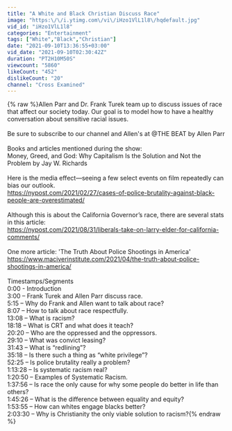 ```yaml
---
title: "A White and Black Christian Discuss Race"
image: "https:\/\/i.ytimg.com\/vi\/iHzo1VlL1l8\/hqdefault.jpg"
vid_id: "iHzo1VlL1l8"
categories: "Entertainment"
tags: ["White","Black","Christian"]
date: "2021-09-10T13:36:55+03:00"
vid_date: "2021-09-10T02:30:42Z"
duration: "PT2H10M50S"
viewcount: "5860"
likeCount: "452"
dislikeCount: "20"
channel: "Cross Examined"
---
```

{% raw %}Allen Parr and Dr. Frank Turek team up to discuss issues of race that affect our society today. Our goal is to model how to have a healthy conversation about sensitive racial issues.<br /><br />Be sure to subscribe to our channel and Allen's at @THE BEAT by Allen Parr <br /><br />Books and articles mentioned during the show:<br />Money, Greed, and God: Why Capitalism Is the Solution and Not the Problem by Jay W. Richards<br /><br />Here is the media effect—seeing a few select events on film repeatedly can bias our outlook.<br /><a rel="nofollow" target="blank" href="https://nypost.com/2021/02/27/cases-of-police-brutality-against-black-people-are-overestimated/">https://nypost.com/2021/02/27/cases-of-police-brutality-against-black-people-are-overestimated/</a><br /><br />Although this is about the California Governor’s race, there are several stats in this article:<br /><a rel="nofollow" target="blank" href="https://nypost.com/2021/08/31/liberals-take-on-larry-elder-for-california-comments/">https://nypost.com/2021/08/31/liberals-take-on-larry-elder-for-california-comments/</a><br /><br />One more article: 'The Truth About Police Shootings in America'<br /><a rel="nofollow" target="blank" href="https://www.maciverinstitute.com/2021/04/the-truth-about-police-shootings-in-america/">https://www.maciverinstitute.com/2021/04/the-truth-about-police-shootings-in-america/</a><br /><br />Timestamps/Segments<br />0:00 - Introduction<br />3:00 – Frank Turek and Allen Parr discuss race.<br />5:15 – Why do Frank and Allen want to talk about race?<br />8:07 – How to talk about race respectfully.<br />13:08 – What is racism?<br />18:18 – What is CRT and what does it teach?<br />20:20 – Who are the oppressed and the oppressors.<br />29:10 – What was convict leasing?<br />31:43 – What is “redlining”?<br />35:18 – Is there such a thing as “white privilege”?<br />52:25 – Is police brutality really a problem?<br />1:13:28 – Is systematic racism real?<br />1:20:50 – Examples of Systematic Racism.<br />1:37:56 – Is race the only cause for why some people do better in life than others?<br />1:45:26 – What is the difference between equality and equity?<br />1:53:55 – How can whites engage blacks better?<br />2:03:30 – Why is Christianity the only viable solution to racism?{% endraw %}
